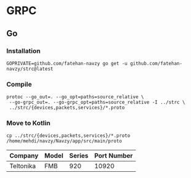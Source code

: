 # GRPC

## Go

### Installation

```
GOPRIVATE=github.com/fatehan-navzy go get -u github.com/fatehan-navzy/strc@latest
```

### Compile

```
protoc --go_out=. --go_opt=paths=source_relative \
 --go-grpc_out=. --go-grpc_opt=paths=source_relative -I ../strc \
 ../strc/{devices,packets,services}/*.proto
```

### Move to Kotlin
```
cp ../strc/{devices,packets,services}/*.proto /home/mehdi/navzy/Navzy/app/src/main/proto
```

| Company   | Model | Series | Port Number |
| --------- | ----- | ------ | ----------- |
| Teltonika | FMB   | 920    | 10920       |
